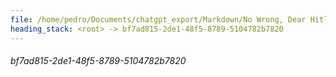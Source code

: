 ```yaml
---
file: /home/pedro/Documents/chatgpt_export/Markdown/No Wrong, Dear Hitler.md
heading_stack: <root> -> bf7ad815-2de1-48f5-8789-5104782b7820
---
```

###### bf7ad815-2de1-48f5-8789-5104782b7820
